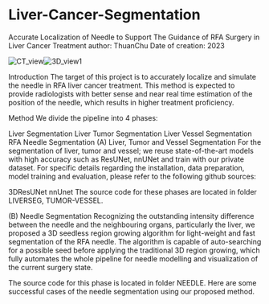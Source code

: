 # Liver-Cancer-Segmentation
Accurate Localization of Needle to Support The Guidance of RFA Surgery in Liver Cancer Treatment
author: ThuanChu
Date of creation: 2023

![CT_view](https://github.com/user-attachments/assets/d9c16410-7a31-4945-bd91-eedf0499017d)![3D_view1](https://github.com/user-attachments/assets/a35571ab-47da-4bea-b799-b8f69dd8d187)



Introduction
The target of this project is to accurately localize and simulate the needle in RFA liver cancer treatment. This method is expected to provide radiologists with better sense and near real time estimation of the position of the needle, which results in higher treatment proficiency.

Method
We divide the pipeline into 4 phases:

Liver Segmentation
Liver Tumor Segmentation
Liver Vessel Segmentation
RFA Needle Segmentation
(A) Liver, Tumor and Vessel Segmentation
For the segmentation of liver, tumor and vessel; we reuse state-of-the-art models with high accuracy such as ResUNet, nnUNet and train with our private dataset. For specific details regarding the installation, data preparation, model training and evaluation, please refer to the following github sources:

3DResUNet
nnUnet
The source code for these phases are located in folder LIVERSEG, TUMOR-VESSEL.

(B) Needle Segmentation
Recognizing the outstanding intensity difference between the needle and the neighbouring organs, particularly the liver, we proposed a 3D seedless region growing algorithm for light-weight and fast segmentation of the RFA needle. The algorithm is capable of auto-searching for a possible seed before applying the traditional 3D region growing, which fully automates the whole pipeline for needle modelling and visualization of the current surgery state.

The source code for this phase is located in folder NEEDLE. Here are some successful cases of the needle segmentation using our proposed method.



